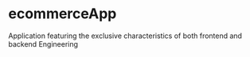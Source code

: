 # ecommerceApp
Application featuring the exclusive characteristics of both frontend and backend Engineering
